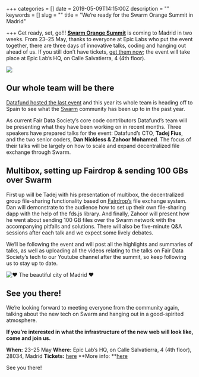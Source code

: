 +++
categories = []
date = 2019-05-09T14:15:00Z
description = ""
keywords = []
slug = ""
title = "We’re ready for the Swarm Orange Summit in Madrid"

+++
Get ready, set, go!!! **[Swarm Orange Summit](https://summit.ethswarm.org/)** is coming to Madrid in two weeks. From 23–25 May, thanks to everyone at Epic Labs who put the event together, there are three days of innovative talks, coding and hanging out ahead of us. If you still don’t have tickets, [get them now](https://www.eventbrite.com/e/swarm-orange-summit-madrid-2019-tickets-57378034245?aff=ebdssbdestsearch); the event will take place at Epic Lab’s HQ, on Calle Salvatierra, 4 (4th floor).

![](/uploads/madrid1.png)

## Our whole team will be there

[Datafund hosted the last event](https://blog.datafund.net/the-swarm-is-here-swarm-orange-summit-in-ljubljana-b9eeb292d175) and this year its whole team is heading off to Spain to see what the [Swarm](https://swarm-gateways.net/bzz:/theswarm.eth/) community has been up to in the past year.

As current Fair Data Society’s core code contributors Datafund’s team will be presenting what they have been working on in recent months. Three speakers have prepared talks for the event: Datafund’s CTO, **Tadej Fius**, and the two senior coders, **Dan Nickless & Zahoor Mohamed**. The focus of their talks will be largely on how to scale and expand decentralized file exchange through Swarm.

## Multibox, setting up Fairdrop & sending 100 GBs over Swarm

First up will be Tadej with his presentation of multibox, the decentralized group file-sharing functionality based on [Fairdrop’s](http://fairdrop.xyz) file exchange system. Dan will demonstrate to the audience how to set up their own file-sharing dapp with the help of the fds.js library. And finally, Zahoor will present how he went about sending 100 GB files over the Swarm network with the accompanying pitfalls and solutions. There will also be five-minute Q&A sessions after each talk and we expect some lively debates.

We’ll be following the event and will post all the highlights and summaries of talks, as well as uploading all the videos relating to the talks on Fair Data Society’s tech to our Youtube channel after the summit, so keep following us to stay up to date.

![❤ The beautiful city of Madrid ❤](/uploads/madrid2.png)

## See you there!

We’re looking forward to meeting everyone from the community again, talking about the new tech on Swarm and hanging out in a good-spirited atmosphere.

**If you’re interested in what the infrastructure of the new web will look like, come and join us.**

**When:** 23–25 May
**Where:** Epic Lab’s HQ, on Calle Salvatierra, 4 (4th floor), 28034, Madrid
**Tickets:** [here](https://www.eventbrite.com/e/swarm-orange-summit-madrid-2019-tickets-57378034245?aff=ebdssbdestsearch)
**More info: **[here](https://summit.ethswarm.org/)

See you there!